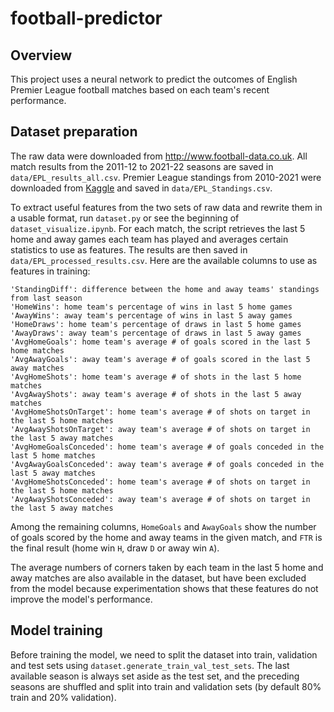 # football-predictor

## Overview
This project uses a neural network to predict the outcomes of 
English Premier League football matches based on each team's 
recent performance.

## Dataset preparation
The raw data were downloaded from http://www.football-data.co.uk.
All match results from the 2011-12 to 2021-22 seasons are
saved in `data/EPL_results_all.csv`. Premier League standings 
from 2010-2021 were downloaded from 
[Kaggle](https://www.kaggle.com/quadeer15sh/premier-league-standings-11-seasons-20102021)
and saved in `data/EPL_Standings.csv`.

To extract useful features from the two sets of raw data and rewrite them
in a usable format, run `dataset.py` or see the beginning
of `dataset_visualize.ipynb`. For each match, the script
retrieves the last 5 home and away games each team has played
and averages certain statistics to use as features. The 
results are then saved in `data/EPL_processed_results.csv`.
Here are the available columns to use as features in training:

```commandline
'StandingDiff': difference between the home and away teams' standings from last season
'HomeWins': home team's percentage of wins in last 5 home games
'AwayWins': away team's percentage of wins in last 5 away games
'HomeDraws': home team's percentage of draws in last 5 home games
'AwayDraws': away team's percentage of draws in last 5 away games
'AvgHomeGoals': home team's average # of goals scored in the last 5 home matches
'AvgAwayGoals': away team's average # of goals scored in the last 5 away matches
'AvgHomeShots': home team's average # of shots in the last 5 home matches
'AvgAwayShots': away team's average # of shots in the last 5 away matches 
'AvgHomeShotsOnTarget': home team's average # of shots on target in the last 5 home matches 
'AvgAwayShotsOnTarget': away team's average # of shots on target in the last 5 away matches
'AvgHomeGoalsConceded': home team's average # of goals conceded in the last 5 home matches 
'AvgAwayGoalsConceded': away team's average # of goals conceded in the last 5 away matches 
'AvgHomeShotsConceded': home team's average # of shots on target in the last 5 home matches 
'AvgAwayShotsConceded': away team's average # of shots on target in the last 5 away matches 
```
Among the remaining columns, `HomeGoals` and `AwayGoals` show
the number of goals scored by the home and away teams in 
the given match, and `FTR` is the final result (home win `H`,
draw `D` or away win `A`).

The average numbers of corners taken by each team in the last 5 home and away matches 
are also available in the dataset, but have been excluded from the model because 
experimentation shows that these features do not improve the model's performance.

## Model training
Before training the model, we need to split the dataset into train, validation and test 
sets using `dataset.generate_train_val_test_sets`. The last available season is 
always set aside as the test set, and the preceding seasons are shuffled and split 
into train and validation sets (by default 80% train and 20% validation).

